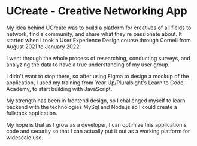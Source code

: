 # UCreate - Creative Networking App

My idea behind UCreate was to build a platform for creatives of all fields to network, find a community, and share what they're passionate about. It started when I took a User Experience Design course through Cornell from August 2021 to January 2022.

I went through the whole process of researching, conducting surveys, and analyzing the data to have a true understanding of my user group. 

I didn't want to stop there, so after using Figma to design a mockup of the application, I used my training from Year Up/Pluralsight's Learn to Code Academy, to start building with JavaScript.

My strength has been in frontend design, so I challenged myself to learn backend with the technologies MySql and Node.js so I could create a fullstack application.

My hope is that as I grow as a developer, I can optimize this application's code and security so that I can actually put it out as a working platform for widescale use.
